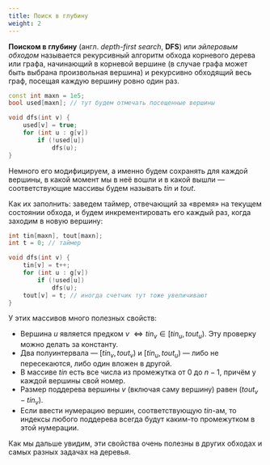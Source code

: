 ```yaml
---
title: Поиск в глубину
weight: 2
---
```


**Поиском в глубину** (англ. *depth-first search*, **DFS**) или *эйлеровым обходом* называется рекурсивный алгоритм обхода корневого дерева или графа, начинающий в корневой вершине (в случае графа может быть выбрана произвольная вершина) и рекурсивно обходящий весь граф, посещая каждую вершину ровно один раз.

```cpp
const int maxn = 1e5;
bool used[maxn]; // тут будем отмечать посещенные вершины

void dfs(int v) {
    used[v] = true;
    for (int u : g[v])
        if (!used[u])
            dfs(u);
}
```

Немного его модифицируем, а именно будем сохранять для каждой вершины, в какой момент мы в неё вошли и в какой вышли — соответствующие массивы будем называть $tin$ и $tout$.

Как их заполнить: заведем таймер, отвечающий за «время» на текущем состоянии обхода, и будем инкрементировать его каждый раз, когда заходим в новую вершину:

```cpp
int tin[maxn], tout[maxn];
int t = 0; // таймер

void dfs(int v) {
    tin[v] = t++;
    for (int u : g[v])
        if (!used[u])
            dfs(u);
    tout[v] = t; // иногда счетчик тут тоже увеличивают
}
```

У этих массивов много полезных свойств:

- Вершина $u$ является предком $v$ $\iff tin_v \in [tin_u, tout_u)$. Эту проверку можно делать за константу.
- Два полуинтервала — $[tin_v, tout_v)$ и $[tin_u, tout_u)$ — либо не пересекаются, либо один вложен в другой.
- В массиве $tin$ есть все числа из промежутка от 0 до $n-1$, причём у каждой вершины свой номер.
- Размер поддерева вершины $v$ (включая саму вершину) равен $(tout_v - tin_v)$.
- Если ввести нумерацию вершин, соответствующую $tin$-ам, то индексы любого поддерева всегда будут каким-то промежутком в этой нумерации.

Как мы дальше увидим, эти свойства очень полезны в других обходах и самых разных задачах на деревья.
